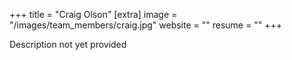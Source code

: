 +++
title = "Craig Olson"
[extra]
image = "/images/team_members/craig.jpg"
website = ""
resume = ""
+++

Description not yet provided
